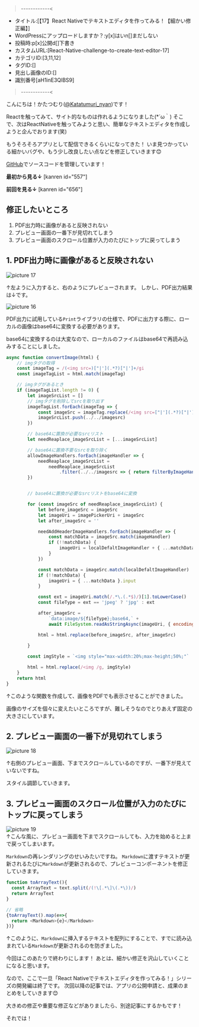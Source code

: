 >------------<
- タイトル:[【17】React Nativeでテキストエディタを作ってみる！【細かい修正編】]
- WordPressにアップロードしますか？:y[x]はいn[]まだしない
- 投稿時:p[x]公開d[]下書き
- カスタムURL:[React-Native-challenge-to-create-text-editor-17]
- カテゴリID:[3,11,12]
- タグID:[]
- 見出し画像のID:[]
- 識別番号[aH1inE3QlBS9]
>------------<



こんにちは！かたつむり([@Katatumuri_nyan](https://twitter.com/Katatumuri_nyan))です！

Reactを触ってみて、サイト的なものは作れるようになりました(*´ω｀)
そこで、次はReactNativeを触ってみようと思い、簡単なテキストエディタを作成しようと企んでおります(笑)

もうそろそろアプリとして配信できるくらいになってきた！
いま見つかっている細かいバグや、もう少し改良したい点などを修正していきます😊

[GitHub](https://github.com/katatumuri-maimai/snail_Markdown_TextEditor)でソースコードを管理しています！

**最初から見る↓**
[kanren id="557"]

**前回を見る↓**
[kanren id="656"]


## 修正したいところ

1. PDF出力時に画像があると反映されない
2. プレビュー画面の一番下が見切れてしまう
3. プレビュー画面のスクロール位置が入力のたびにトップに戻ってしまう


## 1. PDF出力時に画像があると反映されない
![picture 17](../../images/5df58ec5d0b7143c306ed7665c6d93939846d4990e31b972f3eb693156b2279b.png)  

↑左ように入力すると、右のようにプレビューされます。
しかし、PDF出力結果は↓です。

![picture 16](../../images/e32b296325c61dc818f25aabe1b0935527ef3957ade4c6e8dad1977ec48e5b97.png)  

PDF出力に試用している`Print`ライブラリの仕様で、PDFに出力する際に、ローカルの画像はbase64に変換する必要があります。

base64に変換するのは大変なので、ローカルのファイルはbase64で再読み込みすることにしました。


```javascript
async function convertImage(html) {
    // imgタグの取得
    const imageTag = /(<img src=)["|'](.*?)["|']+/gi
    const imageTagList = html.match(imageTag)

    // imgタグがあるとき
    if (imageTagList.length != 0) {
        let imageSrcList = []
        // imgタグを削除してsrcを取り出す
        imageTagList.forEach(imageTag => {
            const imageSrc = imageTag.replace(/<img src=["|'](.*?)["|']+/i, "$1")
            imageSrcList.push(../../imagesrc)
        })

        // base64に置換が必要なsrcリスト
        let needReaplace_imageSrcList = [...imageSrcList]

        // base64に置換不要なsrcを取り除く
        allowImageHandlers.forEach(imageHandler => {
            needReaplace_imageSrcList =
                needReaplace_imageSrcList
                    .filter(../../imagesrc => { return filterByImageHandler(../../imagesrc, imageHandler) })
        })


        // base64に置換が必要なsrcリストをbase64に変換

        for (const imageSrc of needReaplace_imageSrcList) {
            let before_imageSrc = imageSrc
            let imageUri = imagePickerUri + imageSrc
            let after_imageSrc = ''

            needAddHeaderImageHandlers.forEach(imageHandler => {
                const matchData = imageSrc.match(imageHandler)
                if (!!matchData) {
                    imageUri = localDefaltImageHandler + { ...matchData }.input
                }
            })

            const matchData = imageSrc.match(localDefaltImageHandler)
            if (!!matchData) {
                imageUri = { ...matchData }.input
            }

            const ext = imageUri.match(/.*\.(.*$)/)[1].toLowerCase()
            const fileType = ext == 'jpeg' ? 'jpg' : ext

            after_imageSrc =
                `data:image/${fileType};base64,` +
                await FileSystem.readAsStringAsync(imageUri, { encoding: FileSystem.EncodingType.Base64 })

            html = html.replace(before_imageSrc, after_imageSrc)

        }
        
        const imgStyle = `<img style="max-width:20%;max-height;50%;"`

        html = html.replace(/<img /g, imgStyle)
    }
    return html
}
```
↑このような関数を作成して、画像をPDFでも表示させることができました。

画像のサイズを個々に変えたいところですが、難しそうなのでとりあえず固定の大きさにしています。



## 2. プレビュー画面の一番下が見切れてしまう
![picture 18](../../images/ca30e64cfa7c01c3180cb89af5ef8977eb9058bbc041a25f43bba324c07d4df4.png)  

↑右側のプレビュー画面、下までスクロールしているのですが、一番下が見えていないですね。

スタイル調節していきます。

## 3. プレビュー画面のスクロール位置が入力のたびにトップに戻ってしまう
![picture 19](../../images/b039e03dd08446ceba675e7cec2c6f17da9bb0c23185364e3b3b717ab0dd1dad.gif)  
↑こんな風に、プレビュー画面を下までスクロールしても、入力を始めると上まで戻ってしまいます。

`Markdown`の再レンダリングのせいみたいですね。
`Markdown`に渡すテキストが更新されるたびに`Markdown`が更新されるので、プレビューコンポーネントを修正していきます。

```javascript
function toArrayText(){
  const ArrayText = text.split(/(!\[.*\]\(.*\))/)
  return ArrayText
}

// 省略
{toArrayText().map(e=>{
  return <Markdown>{e}</Markdown>
})}
```
↑このように、`Markdown`に挿入するテキストを配列にすることで、すでに読み込まれている`Markdown`が更新されるのを防ぎました。



今回はこのあたりで終わりにします！
あとは、細かい修正を沢山していくことになると思います。

なので、ここで一旦「React Nativeでテキストエディタを作ってみる！」シリーズの開発編は終了です。
次回以降の記事では、アプリの公開申請と、成果のまとめをしていきます😊

大きめの修正や重要な修正などがありましたら、別途記事にするかもです！


それでは！

<!-- ↓続き
[kanren id=""] -->